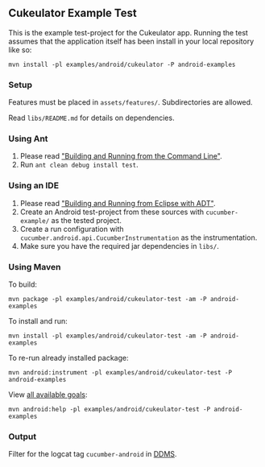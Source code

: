 ## Cukeulator Example Test
This is the example test-project for the Cukeulator app. Running the test assumes that the application itself has been install in your local repository like so:

```
mvn install -pl examples/android/cukeulator -P android-examples
```

### Setup
Features must be placed in `assets/features/`. Subdirectories are allowed.

Read `libs/README.md` for details on dependencies.

### Using Ant
1. Please read ["Building and Running from the Command Line"](https://developer.android.com/tools/building/building-cmdline.html).
2. Run `ant clean debug install test`.

### Using an IDE
1. Please read ["Building and Running from Eclipse with ADT"](https://developer.android.com/tools/building/building-eclipse.html).
2. Create an Android test-project from these sources with `cucumber-example/` as the tested project.
3. Create a run configuration with `cucumber.android.api.CucumberInstrumentation` as the instrumentation.
4. Make sure you have the required jar dependencies in `libs/`.

### Using Maven
To build:

```
mvn package -pl examples/android/cukeulator-test -am -P android-examples
```

To install and run:

```
mvn install -pl examples/android/cukeulator-test -am -P android-examples
```

To re-run already installed package:

```
mvn android:instrument -pl examples/android/cukeulator-test -P android-examples
```

View [all available goals](http://maven-android-plugin-m2site.googlecode.com/svn/plugin-info.html):

```
mvn android:help -pl examples/android/cukeulator-test -P android-examples
```

### Output
Filter for the logcat tag `cucumber-android` in [DDMS](https://developer.android.com/tools/debugging/ddms.html).
